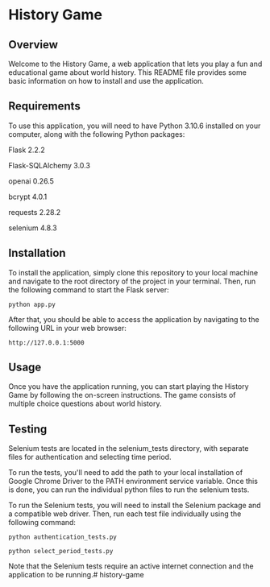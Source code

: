 # History Game
## Overview

Welcome to the History Game, a web application that lets you play a fun and educational game about world history. This README file provides some basic information on how to install and use the application.

## Requirements

To use this application, you will need to have Python 3.10.6 installed on your computer, along with the following Python packages:

Flask 2.2.2

Flask-SQLAlchemy 3.0.3

openai 0.26.5

bcrypt 4.0.1

requests 2.28.2

selenium 4.8.3

## Installation
To install the application, simply clone this repository to your local machine and navigate to the root directory of the project in your terminal. Then, run the following command to start the Flask server:

`python app.py`

After that, you should be able to access the application by navigating to the following URL in your web browser:

`http://127.0.0.1:5000`

## Usage

Once you have the application running, you can start playing the History Game by following the on-screen instructions. The game consists of multiple choice questions about world history.

## Testing
Selenium tests are located in the selenium_tests directory, with separate files for authentication and selecting time period. 

To run the tests, you'll need to add the path to your local installation of Google Chrome Driver to the PATH environment service variable. Once this is done, you can run the individual python files to run the selenium tests.

To run the Selenium tests, you will need to install the Selenium package and a compatible web driver. Then, run each test file individually using the following command:

`python authentication_tests.py`

`python select_period_tests.py`


Note that the Selenium tests require an active internet connection and the application to be running.#   h i s t o r y - g a m e  
 
